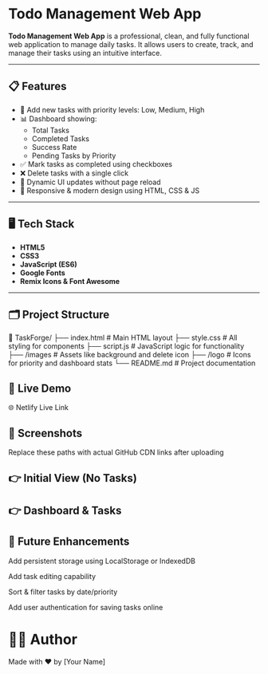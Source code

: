 # Todo Management Web App

**Todo Management Web App** is a professional, clean, and fully functional web application to manage daily tasks. It allows users to create, track, and manage their tasks using an intuitive interface.

---

## 📋 Features

- 🚀 Add new tasks with priority levels: Low, Medium, High  
- 📊 Dashboard showing:
  - Total Tasks
  - Completed Tasks
  - Success Rate
  - Pending Tasks by Priority
- ✅ Mark tasks as completed using checkboxes  
- ❌ Delete tasks with a single click  
- 🧠 Dynamic UI updates without page reload  
- 🧩 Responsive & modern design using HTML, CSS & JS  

---

## 🖥️ Tech Stack

- **HTML5**
- **CSS3**
- **JavaScript (ES6)**
- **Google Fonts**
- **Remix Icons & Font Awesome**

---

## 🗂️ Project Structure
📁 TaskForge/
├── index.html # Main HTML layout
├── style.css # All styling for components
├── script.js # JavaScript logic for functionality
├── /images # Assets like background and delete icon
├── /logo # Icons for priority and dashboard stats
└── README.md # Project documentation

## 🔮 Live Demo
🌐 Netlify Live Link

## 📸 Screenshots
Replace these paths with actual GitHub CDN links after uploading

## 👉 Initial View (No Tasks)


## 👉 Dashboard & Tasks

## 🚀 Future Enhancements

Add persistent storage using LocalStorage or IndexedDB

Add task editing capability

Sort & filter tasks by date/priority

Add user authentication for saving tasks online

# 🧑‍💻 Author
Made with ❤️ by [Your Name]



